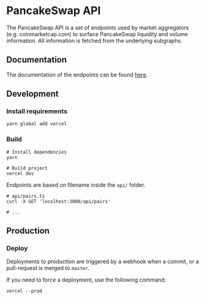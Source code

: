 # PancakeSwap API

The PancakeSwap API is a set of endpoints used by market aggregators (e.g. coinmarketcap.com) to surface PancakeSwap liquidity
and volume information. All information is fetched from the underlying subgraphs.

## Documentation

The documentation of the endpoints can be found [here](./documentation.md).

## Development

### Install requirements

```shell
yarn global add vercel
```

### Build

```shell
# Install dependencies
yarn

# Build project
vercel dev
```

Endpoints are based on filename inside the `api/` folder.

```shell
# api/pairs.ts
curl -X GET 'localhost:3000/api/pairs'

# ...
```

## Production

### Deploy

Deployments to production are triggered by a webhook when a commit, or a pull-request is merged to `master`.

If you need to force a deployment, use the following command:

```shell
vercel --prod
```
